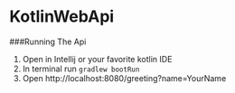 # KotlinWebApi

###Running The Api
1. Open in Intellij or your favorite kotlin IDE
2. In terminal run `gradlew bootRun`
3. Open http://localhost:8080/greeting?name=YourName
